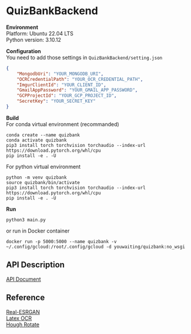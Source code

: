 # QuizBankBackend
**Environment**<br>
Platform: Ubuntu 22.04 LTS<br>
Python version: 3.10.12<br>

**Configuration**<br>
You need to add those settings in `QuizBankBackend/setting.json`
```json
{
    "MongodbUri": "YOUR_MONGODB_URI",
    "OCRCredentialPath": "YOUR_OCR_CREDENTIAL_PATH",
    "ImgurClientId": "YOUR_CLIENT_ID",
    "GmailAppPassword": "YOUR_GMAIL_APP_PASSWORD",
    "GCPProjectId": "YOUR_GCP_PROJECT_ID",
    "SecretKey": "YOUR_SECRET_KEY"
}
```

**Build**<br>
For conda virtual environment (recommanded)
```
conda create --name quizbank
conda activate quizbank
pip3 install torch torchvision torchaudio --index-url https://download.pytorch.org/whl/cpu
pip install -e . -U
```
For python virtual environment
```
python -m venv quizbank
source quizbank/bin/activate
pip3 install torch torchvision torchaudio --index-url https://download.pytorch.org/whl/cpu
pip install -e . -U
```
**Run**<br>
```
python3 main.py
```
or run in Docker container
```
docker run -p 5000:5000 --name quizbank -v ~/.config/gcloud:/root/.config/gcloud -d youwaiting/quizbank:no_wsgi
```
## API Description
[API Document](https://hackmd.io/@5ljei2jDT1KwLOo0tzos2w/Sk4YwJqw3)

## Reference
[Real-ESRGAN](https://github.com/xinntao/Real-ESRGAN)<br>
[Latex OCR](https://github.com/lukas-blecher/LaTeX-OCR)<br>
[Hough Rotate](https://bit.kuas.edu.tw/~jni/2021/vol6/s2/07-v6n2-0115_r02.pdf)
